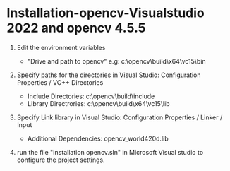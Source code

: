 # Installation-opencv-Visualstudio 2022 and opencv 4.5.5

1. Edit the environment variables

    -   "Drive and path to opencv" e.g: c:\opencv\build\x64\vc15\bin

2.  Specify paths for the directories in Visual Studio: 
    Configuration Properties / VC++ Directories

    -   Include Directories: c:\opencv\build\include
    -   Library Directrories: c:\opencv\build\x64\vc15\lib

3. Specify Link library in Visual Studio: 
    Configuration Properties / Linker / Input
 
    -   Additional Dependencies: opencv_world420d.lib

4. run the file "Installation opencv.sln" in Microsoft Visual studio to configure the project settings.
